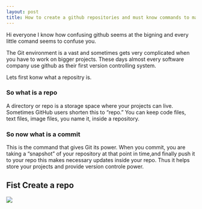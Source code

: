 ```yaml
---
layout: post
title: How to create a github repositories and must know commands to make your first commit
---
```

Hi everyone I know how confusing github seems at the bigning and every little comand seems to confuse you.

The Git environment is a vast and sometimes gets very complicated when you have to work on bigger projects. These days almost every software company use github as their first version controlling system.

Lets first konw what a repositry is.

<h3>So what is a repo</h3>
A directory or repo is a storage space where your projects can live. Sometimes GitHub users shorten this to “repo.” You can keep code files, text files, image files, you name it, inside a repository.

<h3>So now what is a commit</h3>
This is the command that gives Git its power. When you commit, you are taking a “snapshot” of your repository at that point in time,and finally push it to your repo this makes necessary updates inside your repo. Thus it helps store your projects and provide version controle power.

<h2>Fist Create a repo</h2>

<img src="img/repo1.pgn">